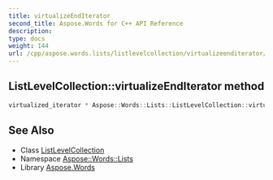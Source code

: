 ```yaml
---
title: virtualizeEndIterator
second_title: Aspose.Words for C++ API Reference
description: 
type: docs
weight: 144
url: /cpp/aspose.words.lists/listlevelcollection/virtualizeenditerator/
---
```

## ListLevelCollection::virtualizeEndIterator method




```cpp
virtualized_iterator * Aspose::Words::Lists::ListLevelCollection::virtualizeEndIterator() override
```

## See Also

* Class [ListLevelCollection](../)
* Namespace [Aspose::Words::Lists](../../)
* Library [Aspose.Words](../../../)
